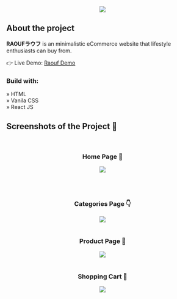<div align='center'><img src='https://user-images.githubusercontent.com/105128267/210105653-4c10eefd-7150-4b0a-8d8a-4f9cdda36b06.png'/></div>

<h2>About the project</h2>

<p><b>RAOUFラウフ</b> is an minimalistic eCommerce website that lifestyle enthusiasts can buy from.</p>

👉 Live Demo: <a href='https://minimalist-e-commerce.vercel.app/'>Raouf Demo</a>

<h3>Build with:</h3>

» HTML <br>
» Vanila CSS <br>
» React JS

<h2>Screenshots of the Project 📸</h2>
<br>
<h3 align='center'>Home Page 🏡</h3>

<div align='center'>
<img src='https://user-images.githubusercontent.com/105128267/213868640-e3421f0a-bb10-4352-82a1-1bda4df821e9.png'/>
</div>

<br><br>
<h3 align='center'>Categories Page 👇</h3>

<div align='center'>
<img src='https://user-images.githubusercontent.com/105128267/213868668-55c03494-0835-43e0-9cb1-429b9a243a65.png'/>

<br>
<br>
<h3 align='center'>Product Page 🎁</h3>

<div align='center'>
<img src='https://user-images.githubusercontent.com/105128267/213868690-5737cead-a56e-4500-88ff-d182426ce072.png'/>

<br>
<br>
<h3 align='center'>Shopping Cart 🛒</h3>

<div align='center'>
<img src='https://user-images.githubusercontent.com/105128267/213868718-6760d6de-9060-406f-816d-f9b317bb0e0c.png'/>
</div>




